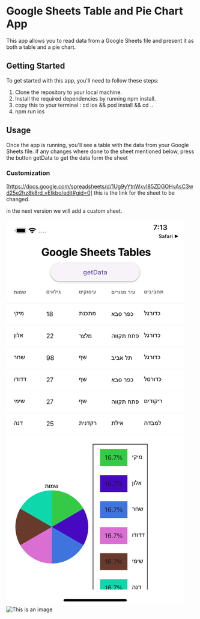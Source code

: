 # Google Sheets Table and Pie Chart App
This app allows you to read data from a Google Sheets file and present it as both a table and a pie chart.

## Getting Started
To get started with this app, you'll need to follow these steps:

1. Clone the repository to your local machine.
2. Install the required dependencies by running npm install.
3. copy this to your terminal : cd ios && pod install && cd .. 
4. npm run ios 


## Usage
Once the app is running, you'll see a table with the data from your Google Sheets file. 
if any changes where done to the sheet mentioned below, press the button getData to get the data form the sheet

### Customization
[https://docs.google.com/spreadsheets/d/1Ug9yYtnWxvI85ZDGOHvAsC3wd25e2hz8k8rd_vEIkbo/edit#gid=0]
this is the link for the sheet to be changed. 

in the next version we will add a custom sheet. 

![This is an image](assets/screeshot1.png)
![This is an image](assets/screeshot2.png)



